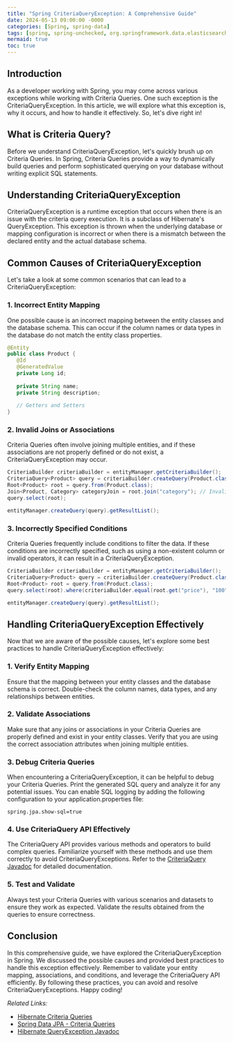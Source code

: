 ```yaml
---
title: "Spring CriteriaQueryException: A Comprehensive Guide"
date: 2024-05-13 09:00:00 -0000
categories: [Spring, spring-data]
tags: [spring, spring-unchecked, org.springframework.data.elasticsearch.client.elc]
mermaid: true
toc: true
---
```



## Introduction
As a developer working with Spring, you may come across various exceptions while working with Criteria Queries. One such exception is the CriteriaQueryException. In this article, we will explore what this exception is, why it occurs, and how to handle it effectively. So, let's dive right in!

## What is Criteria Query?
Before we understand CriteriaQueryException, let's quickly brush up on Criteria Queries. In Spring, Criteria Queries provide a way to dynamically build queries and perform sophisticated querying on your database without writing explicit SQL statements.

## Understanding CriteriaQueryException
CriteriaQueryException is a runtime exception that occurs when there is an issue with the criteria query execution. It is a subclass of Hibernate's QueryException. This exception is thrown when the underlying database or mapping configuration is incorrect or when there is a mismatch between the declared entity and the actual database schema.

## Common Causes of CriteriaQueryException
Let's take a look at some common scenarios that can lead to a CriteriaQueryException:

### 1. Incorrect Entity Mapping
One possible cause is an incorrect mapping between the entity classes and the database schema. This can occur if the column names or data types in the database do not match the entity class properties.

```java
@Entity
public class Product {
   @Id
   @GeneratedValue
   private Long id;
   
   private String name;
   private String description;
   
   // Getters and Setters
}
```

### 2. Invalid Joins or Associations
Criteria Queries often involve joining multiple entities, and if these associations are not properly defined or do not exist, a CriteriaQueryException may occur.

```java
CriteriaBuilder criteriaBuilder = entityManager.getCriteriaBuilder();
CriteriaQuery<Product> query = criteriaBuilder.createQuery(Product.class);
Root<Product> root = query.from(Product.class);
Join<Product, Category> categoryJoin = root.join("category"); // Invalid association
query.select(root);

entityManager.createQuery(query).getResultList();
```

### 3. Incorrectly Specified Conditions
Criteria Queries frequently include conditions to filter the data. If these conditions are incorrectly specified, such as using a non-existent column or invalid operators, it can result in a CriteriaQueryException.

```java
CriteriaBuilder criteriaBuilder = entityManager.getCriteriaBuilder();
CriteriaQuery<Product> query = criteriaBuilder.createQuery(Product.class);
Root<Product> root = query.from(Product.class);
query.select(root).where(criteriaBuilder.equal(root.get("price"), "100")); // Invalid condition

entityManager.createQuery(query).getResultList();
```

## Handling CriteriaQueryException Effectively
Now that we are aware of the possible causes, let's explore some best practices to handle CriteriaQueryException effectively:

### 1. Verify Entity Mapping
Ensure that the mapping between your entity classes and the database schema is correct. Double-check the column names, data types, and any relationships between entities.

### 2. Validate Associations
Make sure that any joins or associations in your Criteria Queries are properly defined and exist in your entity classes. Verify that you are using the correct association attributes when joining multiple entities.

### 3. Debug Criteria Queries
When encountering a CriteriaQueryException, it can be helpful to debug your Criteria Queries. Print the generated SQL query and analyze it for any potential issues. You can enable SQL logging by adding the following configuration to your application.properties file:

```properties
spring.jpa.show-sql=true
```

### 4. Use CriteriaQuery API Effectively
The CriteriaQuery API provides various methods and operators to build complex queries. Familiarize yourself with these methods and use them correctly to avoid CriteriaQueryExceptions. Refer to the [CriteriaQuery Javadoc](https://docs.jboss.org/hibernate/orm/5.5/javadocs/org/hibernate/query/criteria/CriteriaQuery.html) for detailed documentation.

### 5. Test and Validate
Always test your Criteria Queries with various scenarios and datasets to ensure they work as expected. Validate the results obtained from the queries to ensure correctness.

## Conclusion
In this comprehensive guide, we have explored the CriteriaQueryException in Spring. We discussed the possible causes and provided best practices to handle this exception effectively. Remember to validate your entity mapping, associations, and conditions, and leverage the CriteriaQuery API efficiently. By following these practices, you can avoid and resolve CriteriaQueryExceptions. Happy coding!

*Related Links:*
- [Hibernate Criteria Queries](https://docs.jboss.org/hibernate/orm/5.5/userguide/html_single/Hibernate_User_Guide.html#criteria)
- [Spring Data JPA - Criteria Queries](https://docs.spring.io/spring-data/jpa/docs/2.6.3/reference/html/#criteria)
- [Hibernate QueryException Javadoc](https://docs.jboss.org/hibernate/orm/5.5/javadocs/org/hibernate/QueryException.html)